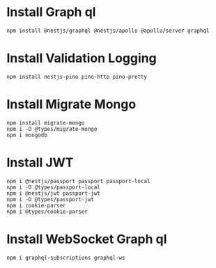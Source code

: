 # Install Graph ql

```
npm install @nestjs/graphql @nestjs/apollo @apollo/server graphql
```

# Install Validation Logging

```
npm install nestjs-pino pino-http pino-pretty
```

# Install Migrate Mongo

```
npm install migrate-mongo
npm i -D @types/migrate-mongo
npm i mongodb
```

# Install JWT

```
npm i @nestjs/passport passport passport-local
npm i -D @types/passport-local
npm i @nestjs/jwt passport-jwt
npm i -D @types/passport-jwt
npm i cookie-parser
npm i @types/cookie-parser
```

# Install WebSocket Graph ql

```
npm i graphql-subscriptions graphql-ws
```
